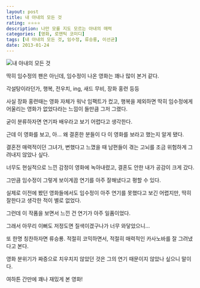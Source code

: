 ```yaml
---
layout: post
title: 내 아내의 모든 것
rating: ⭐️⭐️⭐️⭐️
description: 나만 모를 지도 모르는 아내의 매력
categories: [영화, 로맨틱 코미디]
tags: [내 아내의 모든 것, 임수정, 류승룡, 이선균]
date: 2013-01-24
---
```


![내 아내의 모든 것](../../review/img/2013/a_boyfriend_for_my_wife.jpg)


딱히 임수정의 팬은 아닌데, 임수정이 나온 영화는 꽤나 많이 본거 같다.

각설탕이라던가, 행복, 전우치, ing, 새드 무비, 장화 홍련 등등



사실 장화 홍련때는 영화 자체가 워낙 임팩트가 컸고, 행복을 제외하면 딱히 임수정에게 어울리는 영화가 없었다라는 느낌이 들만큼 그저 그랬다.

굳이 분류하자면 연기파 배우라고 보기 어렵다고 생각한다.



근데 이 영화를 보고, 아... 왜 결혼한 분들이 다 이 영화를 보라고 했는지 알게 됐다.


결혼전 매력적이던 그녀가, 변했다고 느꼈을 때 남편들이 겪는 고뇌를 조금 위험하게 그려내지 않았나 싶다.

너무도 현실적으로 느낀 감정이 영화에 녹아내렸고, 결혼도 안한 내가 공감이 크게 갔다.



그만큼 임수정이 그렇게 보이게끔 연기를 아주 잘해냈다고 평할 수 있다.

실제로 이전에 봤던 영화들에서도 임수정이 아주 연기를 못했다고 보긴 어렵지만, 딱히 잘한다고 생각한 적이 별로 없었다.



그런데 이 작품을 보면서 느낀 건 연기가 아주 일품이었다.

그래서 아무리 이뻐도 저정도면 질색이겠구나가 너무 와닿았으니...



또 한명 칭찬하자면 류승룡. 적절히 코믹하면서, 적절히 매력적인 카사노바를 잘 그려냈다고 본다.

영화 분위기가 짜증으로 치우치지 않았던 것은 그의 연기 때문이지 않았나 싶으니 말이다.


여하튼 간만에 꽤나 재밌게 본 영화!